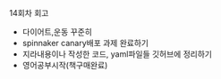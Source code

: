 14회차 회고

* 다이어트,운동 꾸준히
* spinnaker canary배포 과제 완료하기
* 지라내용이나 작성한 코드, yaml파일들 깃허브에 정리하기
* 영어공부시작(책구매완료)
